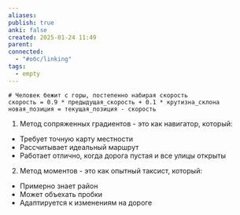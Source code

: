 ```yaml
---
aliases: 
publish: true
anki: false
created: 2025-01-24 11:49
parent:
connected:
  - "#обс/linking"
tags:
  - empty
---
```



```
# Человек бежит с горы, постепенно набирая скорость
скорость = 0.9 * предыдущая_скорость + 0.1 * крутизна_склона
новая_позиция = текущая_позиция - скорость
```

1. Метод сопряженных градиентов - это как навигатор, который:

- Требует точную карту местности
- Рассчитывает идеальный маршрут
- Работает отлично, когда дорога пустая и все улицы открыты

2. Метод моментов - это как опытный таксист, который:

- Примерно знает район
- Может объехать пробки
- Адаптируется к изменениям на дороге